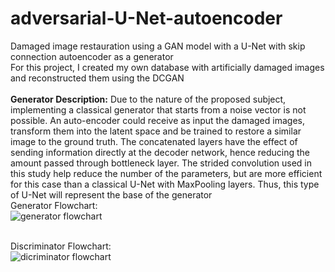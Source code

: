 # adversarial-U-Net-autoencoder
Damaged image restauration using a GAN model with a U-Net with skip connection autoencoder as a generator
<br>For this project, I created my own database with artificially damaged images and reconstructed them using the DCGAN
<br>
<br>**Generator Description:** Due to the nature of the proposed subject, implementing a classical generator that starts from a noise vector is not possible. An auto-encoder could receive as input the damaged images, transform them into the latent space and be trained to restore a similar image to the ground truth. The concatenated layers have the effect of sending information directly at the decoder network, hence reducing the amount passed through bottleneck layer. The strided convolution used in this study help reduce the number of the parameters, but are more efficient for this case than a classical U-Net with MaxPooling layers. Thus, this type of U-Net will represent the base of the generator
<br>Generator Flowchart:
<br>![generator flowchart](https://user-images.githubusercontent.com/106117736/208969818-9e95bc6c-4b63-4ba1-88c5-9c39bef58929.png)

<br>Discriminator Flowchart:
<br>![dicriminator flowchart](https://user-images.githubusercontent.com/106117736/208969932-582c24c6-10fe-4767-ab02-e64927404c77.png)
